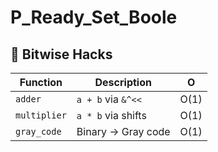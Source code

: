 # P_Ready_Set_Boole


## 🔢 Bitwise Hacks
| Function      | Description               | O   |
|--------------|--------------------------|-----|
| `adder`      | `a + b` via `&^<<`       | O(1)|
| `multiplier` | `a * b` via shifts       | O(1)|
| `gray_code`  | Binary → Gray code       | O(1)|